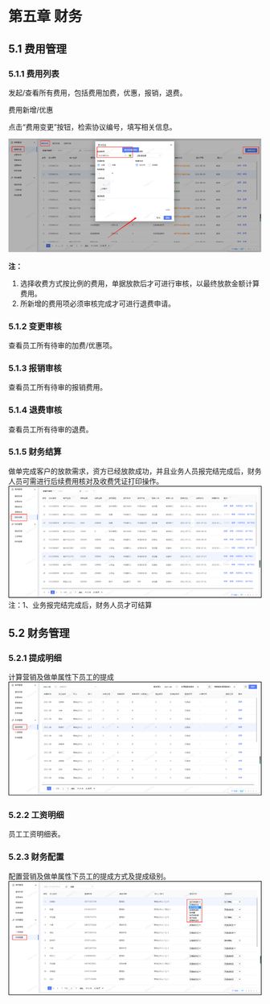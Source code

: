 # 第五章 财务

<ImageViewer />

## 5.1 费用管理

### 5.1.1 费用列表
发起/查看所有费用，包括费用加费，优惠，报销，退费。

费用新增/优惠

点击“费用变更”按钮，检索协议编号，填写相关信息。

![费用列表](../../images/manual/financial/5.1.1-1.png)

**注：**

1. 选择收费方式按比例的费用，单据放款后才可进行审核，以最终放款金额计算费用。
2. 所新增的费用项必须审核完成才可进行退费申请。


### 5.1.2 变更审核
查看员工所有待审的加费/优惠项。

### 5.1.3 报销审核
查看员工所有待审的报销费用。

### 5.1.4 退费审核
查看员工所有待审的退费。

### 5.1.5 财务结算
做单完成客户的放款需求，资方已经放款成功，并且业务人员报完结完成后，财务人员可需进行后续费用核对及收费凭证打印操作。
![财务结算](../../images/manual/financial/5.1.5-1.png)
注：1、业务报完结完成后，财务人员才可结算

## 5.2 财务管理

### 5.2.1 提成明细
计算营销及做单属性下员工的提成
![提成明细](../../images/manual/financial/5.2.1-1.png)
### 5.2.2 工资明细
员工工资明细表。
### 5.2.3 财务配置
配置营销及做单属性下员工的提成方式及提成级别。
![财务配置](../../images/manual/financial/5.2.3-1.png)